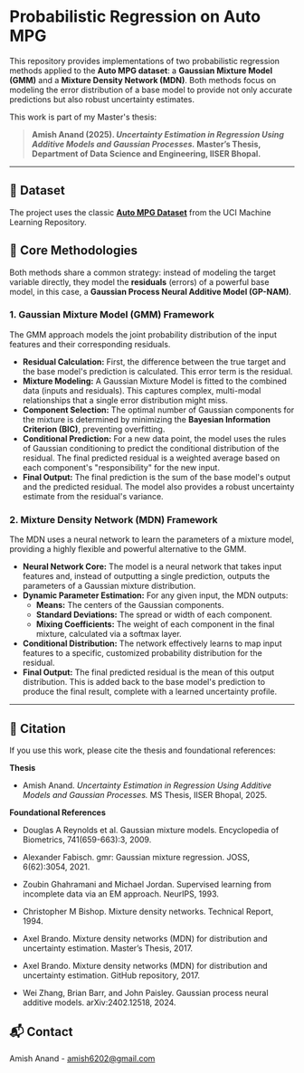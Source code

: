 # Probabilistic Regression on Auto MPG

This repository provides implementations of two probabilistic regression methods applied to the **Auto MPG dataset**: a **Gaussian Mixture Model (GMM)** and a **Mixture Density Network (MDN)**. Both methods focus on modeling the error distribution of a base model to provide not only accurate predictions but also robust uncertainty estimates.

This work is part of my Master's thesis:

> **Amish Anand (2025). _Uncertainty Estimation in Regression Using Additive Models and Gaussian Processes._ Master’s Thesis, Department of Data Science and Engineering, IISER Bhopal.**

---

## 📂 Dataset

The project uses the classic **[Auto MPG Dataset](https://archive.ics.uci.edu/ml/datasets/auto+mpg)** from the UCI Machine Learning Repository. 
## 📌 Core Methodologies

Both methods share a common strategy: instead of modeling the target variable directly, they model the **residuals** (errors) of a powerful base model, in this case, a **Gaussian Process Neural Additive Model (GP-NAM)**.

### 1. Gaussian Mixture Model (GMM) Framework

The GMM approach models the joint probability distribution of the input features and their corresponding residuals.

* **Residual Calculation:** First, the difference between the true target and the base model's prediction is calculated. This error term is the residual.
* **Mixture Modeling:** A Gaussian Mixture Model is fitted to the combined data (inputs and residuals). This captures complex, multi-modal relationships that a single error distribution might miss.
* **Component Selection:** The optimal number of Gaussian components for the mixture is determined by minimizing the **Bayesian Information Criterion (BIC)**, preventing overfitting.
* **Conditional Prediction:** For a new data point, the model uses the rules of Gaussian conditioning to predict the conditional distribution of the residual. The final predicted residual is a weighted average based on each component's "responsibility" for the new input.
* **Final Output:** The final prediction is the sum of the base model's output and the predicted residual. The model also provides a robust uncertainty estimate from the residual's variance.

### 2. Mixture Density Network (MDN) Framework

The MDN uses a neural network to learn the parameters of a mixture model, providing a highly flexible and powerful alternative to the GMM.

* **Neural Network Core:** The model is a neural network that takes input features and, instead of outputting a single prediction, outputs the parameters of a Gaussian mixture distribution.
* **Dynamic Parameter Estimation:** For any given input, the MDN outputs:
    * **Means:** The centers of the Gaussian components.
    * **Standard Deviations:** The spread or width of each component.
    * **Mixing Coefficients:** The weight of each component in the final mixture, calculated via a softmax layer.
* **Conditional Distribution:** The network effectively learns to map input features to a specific, customized probability distribution for the residual.
* **Final Output:** The final predicted residual is the mean of this output distribution. This is added back to the base model's prediction to produce the final result, complete with a learned uncertainty profile.

---

## 📖 Citation

If you use this work, please cite the thesis and foundational references:

**Thesis**
- Amish Anand. *Uncertainty Estimation in Regression Using Additive Models and Gaussian Processes.* MS Thesis, IISER Bhopal, 2025.

**Foundational References**
- Douglas A Reynolds et al. Gaussian mixture models. Encyclopedia of Biometrics, 741(659-663):3, 2009.

- Alexander Fabisch. gmr: Gaussian mixture regression. JOSS, 6(62):3054, 2021.

- Zoubin Ghahramani and Michael Jordan. Supervised learning from incomplete data via an EM approach. NeurIPS, 1993.

- Christopher M Bishop. Mixture density networks. Technical Report, 1994.

- Axel Brando. Mixture density networks (MDN) for distribution and uncertainty estimation. Master’s Thesis, 2017.

- Axel Brando. Mixture density networks (MDN) for distribution and uncertainty estimation. GitHub repository, 2017.

- Wei Zhang, Brian Barr, and John Paisley. Gaussian process neural additive models. arXiv:2402.12518, 2024.

## 📬 Contact

Amish Anand - amish6202@gmail.com

